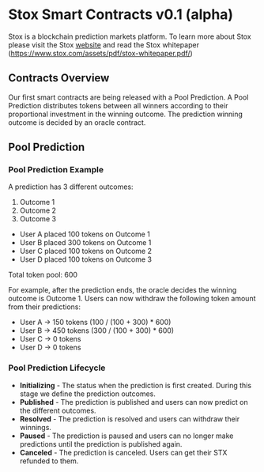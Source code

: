# Stox Smart Contracts v0.1 (alpha)

Stox is a blockchain prediction markets platform. To learn more about Stox please visit the Stox [website](https://www.stox.com/) and read the Stox whitepaper (https://www.stox.com/assets/pdf/stox-whitepaper.pdf/)

## Contracts Overview

Our first smart contracts are being released with a Pool Prediction. A Pool Prediction distributes tokens between all winners according to their proportional investment in the winning outcome. The prediction winning outcome is decided by an oracle contract.

## Pool Prediction

### Pool Prediction Example

A prediction has 3 different outcomes:
1. Outcome 1
2. Outcome 2
3. Outcome 3
 
* User A placed 100 tokens on Outcome 1
* User B placed 300 tokens on Outcome 1
* User C placed 100 tokens on Outcome 2
* User D placed 100 tokens on Outcome 3
 
Total token pool: 600
 
For example, after the prediction ends, the oracle decides the winning outcome is Outcome 1. Users can now withdraw the following token amount from their predictions:  
* User A -> 150 tokens (100 / (100 + 300) * 600)
* User B -> 450 tokens (300 / (100 + 300) * 600)
* User C -> 0 tokens
* User D -> 0 tokens

### Pool Prediction Lifecycle

* **Initializing** - The status when the prediction is first created. During this stage we define the prediction outcomes.
* **Published** - The prediction is published and users can now predict on the different outcomes.
* **Resolved** - The prediction is resolved and users can withdraw their winnings.
* **Paused** - The prediction is paused and users can no longer make predictions until the prediction is published again.
* **Canceled** - The prediction is canceled. Users can get their STX refunded to them.
